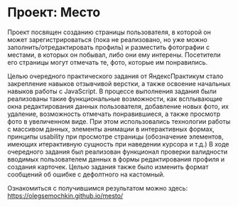 # Проект: Место

  Проект посвящен созданию страницы пользователя, в которой он может зарегистрироваться
(пока не реализовано, но уже можно заполнить/отредактировать профиль) и разместить фотографии с местами, 
в которых он побывал, либо они ему интерены. Посетители его страницы могут отмечать те, фото, 
которые им понравились.

  Целью очередного практического задания от ЯндексПрактикум стало закрепление навыков
отзывчивой верстки, а также освоение начальных навыков работы с JavaScript.
  В процессе выполнения задания были реализованы такие функциональные возможности, как
всплывающие окна редактирования данных пользователя, добавление новых фото, их удаление,
возможность отмечать понравившиеся, а также просмотр фото в увеличенном виде.
  При этом использовались технологии работы с массивом данных, элементы анимации в интерактивных
формах, принципы usability при просмотре страницы (обозначение элементов, имеющих итерактивную 
сущность при наведении курсора и т.д.)
  В ходе очередного задания был реализован функционал проверки валидности вводимых пользователем данных в формы
редактирования профиля и создания карточек. Целью задания также было изменить формат сообщений об ошибке с дефолтного
на кастомный.
  




Ознакомиться с получившимся результатом можно здесь:  https://olegsemochkin.github.io/mesto/
